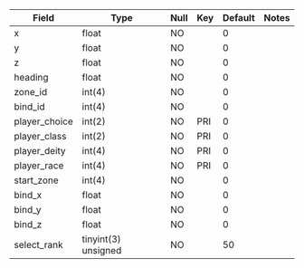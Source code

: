 **Field**|**Type**|**Null**|**Key**|**Default**|**Notes**
-----|-----|-----|-----|-----|-----
x|float|NO| |0| 
y|float|NO| |0| 
z|float|NO| |0| 
heading|float|NO| |0| 
zone\_id|int(4)|NO| |0| 
bind\_id|int(4)|NO| |0| 
player\_choice|int(2)|NO|PRI|0| 
player\_class|int(2)|NO|PRI|0| 
player\_deity|int(4)|NO|PRI|0| 
player\_race|int(4)|NO|PRI|0| 
start\_zone|int(4)|NO| |0| 
bind\_x|float|NO| |0| 
bind\_y|float|NO| |0| 
bind\_z|float|NO| |0| 
select\_rank|tinyint(3) unsigned|NO| |50| 
